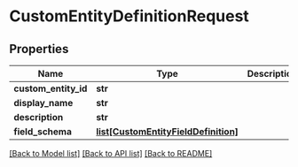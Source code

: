 # CustomEntityDefinitionRequest

## Properties
Name | Type | Description | Notes
------------ | ------------- | ------------- | -------------
**custom_entity_id** | **str** |  | 
**display_name** | **str** |  | 
**description** | **str** |  | [optional] 
**field_schema** | [**list[CustomEntityFieldDefinition]**](CustomEntityFieldDefinition.md) |  | [optional] 

[[Back to Model list]](../README.md#documentation-for-models) [[Back to API list]](../README.md#documentation-for-api-endpoints) [[Back to README]](../README.md)


